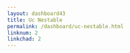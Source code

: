 ```yaml
---
layout: dashboard43
title: Uc Nestable
permalink: /dashboard/uc-nestable.html
linknum: 2
linkchad: 2
---
```

